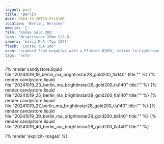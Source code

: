 ```yaml
---
layout: post
title: 'Berlin'
date: 2024-10-20T23:53+0100
location: 'Berlin, Germany'
emojis: '🔞'
film: 'Kodak Gold 200'
lens: 'Brigtinstar 28mm f/2.8'
camera: 'Leica M-A (Typ 127)'
flash: 'Contax TLA 140'
scan: 'scanned from negative with a Plustek 8200i, edited in Lightroom'
tags: 'nsfw'
---
```


{% render candystore.liquid file:"20241019_19_berlin_ma_brightinstar28_gold200_tla140" title:"" %}
{% render candystore.liquid file:"20241019_23_berlin_ma_brightinstar28_gold200_tla140" title:"" %}
{% render candystore.liquid file:"20241019_25_berlin_ma_brightinstar28_gold200_tla140" title:"" %}
{% render candystore.liquid file:"20241019_27_berlin_ma_brightinstar28_gold200_tla140" title:"" %}
{% render candystore.liquid file:"20241019_39_berlin_ma_brightinstar28_gold200_tla140" title:"" %}
{% render candystore.liquid file:"20241019_40_berlin_ma_brightinstar28_gold200_tla140" title:"" %}

{% render 'explicit-images' %}